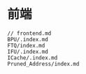 # 前端

``` {.include}
// frontend.md
BPU/.index.md
FTQ/index.md
IFU/.index.md
ICache/.index.md
Pruned_Address/index.md
```
